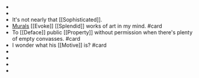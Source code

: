 -
-
- It's not nearly that [[Sophisticated]].
- [Murals]([[Mural]]) [[Evoke]] [[Splendid]] works of art in my mind. #card
- To [[Deface]] public [[Property]] without permission when there's plenty of empty convasses. #card
- I wonder what his [[Motive]] is? #card
-
-
-
-